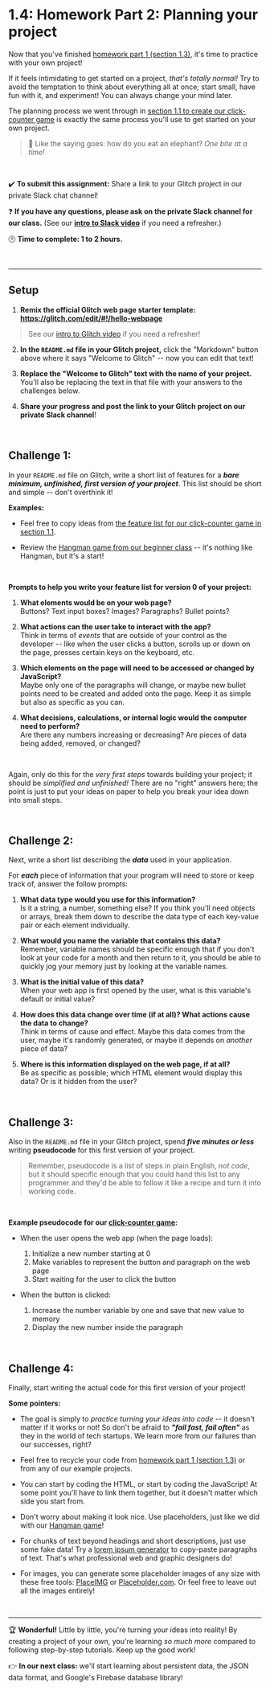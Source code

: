 # 1.4: Homework Part 2: Planning your project

Now that you've finished [homework part 1 (section 1.3)](https://github.com/LearnTeachCode/intro-javascript-class/blob/may-2018-int/week-1/1-4-homework-part2-project.md), it's time to practice with your own project!

If it feels intimidating to get started on a project, *that's totally normal!* Try to avoid the temptation to think about everything all at once; start small, have fun with it, and experiment! You can always change your mind later.

The planning process we went through in [section 1.1 to create our click-counter game](https://github.com/LearnTeachCode/intro-javascript-class/blob/may-2018-int/week-1/1-1-review-game.md) is exactly the same process you'll use to get started on your own project.

  > :elephant: Like the saying goes: how do you eat an elephant? *One bite at a time!*

<br/>

✔️ **To submit this assignment:** Share a link to your Glitch project in our private Slack chat channel!

❓ **If you have any questions, please ask on the private Slack channel for our class.** (See our [**intro to Slack video**](https://github.com/LearnTeachCode/intro-javascript-class/blob/march-2018/week-1/1-1-initial-tools-intro.md#111-intro-to-slack) if you need a refresher.)

:clock2: **Time to complete: 1 to 2 hours.**

<br/>

<hr/>

## Setup

  1. **Remix the official Glitch web page starter template: https://glitch.com/edit/#!/hello-webpage**

  > See our [intro to Glitch video](https://github.com/LearnTeachCode/intro-javascript-class/blob/march-2018/week-1/1-1-initial-tools-intro.md#113-intro-to-glitch) if you need a refresher!

  2. **In the `README.md` file in your Glitch project,** click the "Markdown" button above where it says "Welcome to Glitch" -- now you can edit that text!
  
  3. **Replace the "Welcome to Glitch" text with the name of your project.** You'll also be replacing the text in that file with your answers to the challenges below.
  
  4. **Share your progress and post the link to your Glitch project on our private Slack channel**!

<br/>

## Challenge 1:

In your `README.md` file on Glitch, write a short list of features for a ***bare minimum, unfinished, first version of your project***. This list should be short and simple -- don't overthink it!

**Examples:**

  - Feel free to copy ideas from [the feature list for our click-counter game in section 1.1](https://github.com/LearnTeachCode/intro-javascript-class/blob/may-2018-int/week-1/1-1-review-game.md).

  - Review the [Hangman game from our beginner class](https://github.com/LearnTeachCode/intro-javascript-class/blob/march-2018/week-1/1-5-review-hangman-game.md) -- it's nothing like Hangman, but it's a start!

<br/>

**Prompts to help you write your feature list for version 0 of your project:**

  1. **What elements would be on your web page?**
  <br/> Buttons? Text input boxes? Images? Paragraphs? Bullet points?
  
  2. **What actions can the user take to interact with the app?**
  <br/> Think in terms of *events* that are outside of your control as the developer -- like when the user clicks a button, scrolls up or down on the page, presses certain keys on the keyboard, etc.
  
  3. **Which elements on the page will need to be accessed or changed by JavaScript?**
  <br/> Maybe only one of the paragraphs will change, or maybe new bullet points need to be created and added onto the page. Keep it as simple but also as specific as you can.
  
  4. **What decisions, calculations, or internal logic would the computer need to perform?**
  <br/> Are there any numbers increasing or decreasing? Are pieces of data being added, removed, or changed?

<br/>

Again, only do this for the *very first steps* towards building your project; it should be *simplified and unfinished!* There are no "right" answers here; the point is just to put your ideas on paper to help you break your idea down into small steps.

<br/>

## Challenge 2:

Next, write a short list describing the ***data*** used in your application.

For ***each*** piece of information that your program will need to store or keep track of, answer the follow prompts:

  1. **What data type would you use for this information?**
  <br/> Is it a string, a number, something else? If you think you'll need objects or arrays, break them down to describe the data type of each key-value pair or each element individually.

  2. **What would you name the variable that contains this data?**
  <br/> Remember, variable names should be specific enough that if you don't look at your code for a month and then return to it, you should be able to quickly jog your memory just by looking at the variable names.

  3. **What is the initial value of this data?**
  <br/> When your web app is first opened by the user, what is this variable's default or initial value?

  4. **How does this data change over time (if at all)? What actions cause the data to change?**
  <br/> Think in terms of cause and effect. Maybe this data comes from the user, maybe it's randomly generated, or maybe it depends on *another* piece of data?
  
  5. **Where is this information displayed on the web page, if at all?**
  <br/> Be as specific as possible; which HTML element would display this data? Or is it hidden from the user?

<br/>

## Challenge 3:

Also in the `README.md` file in your Glitch project, spend ***five minutes or less*** writing **pseudocode** for this first version of your project.

  > Remember, pseudocode is a list of steps in plain English, *not code*, but it should specific enough that you could hand this list to any programmer and they'd be able to follow it like a recipe and turn it into working code.

<br/>

**Example pseudocode for our [click-counter game](https://github.com/LearnTeachCode/intro-javascript-class/blob/may-2018-int/week-1/1-1-review-game.md):**

  - When the user opens the web app (when the page loads):
    1. Initialize a new number starting at 0
    2. Make variables to represent the button and paragraph on the web page    
    3. Start waiting for the user to click the button

  - When the button is clicked:
    1. Increase the number variable by one and save that new value to memory
    2. Display the new number inside the paragraph

<br/>

## Challenge 4:

Finally, start writing the actual code for this first version of your project!

**Some pointers:**

  - The goal is simply to *practice turning your ideas into code* -- it doesn't matter if it works or not! So don't be afraid to ***"fail fast, fail often"*** as they in the world of tech startups. We learn more from our failures than our successes, right? 
  
  - Feel free to recycle your code from [homework part 1 (section 1.3)](https://github.com/LearnTeachCode/intro-javascript-class/blob/may-2018-int/week-1/1-4-homework-part2-project.md) or from any of our example projects.
  
  - You can start by coding the HTML, or start by coding the JavaScript! At some point you'll have to link them together, but it doesn't matter which side you start from.
  
  - Don't worry about making it look nice. Use placeholders, just like we did with our [Hangman game](https://github.com/LearnTeachCode/intro-javascript-class/blob/march-2018/week-1/1-5-review-hangman-game.md)!
  
  - For chunks of text beyond headings and short descriptions, just use some fake data! Try a [lorem ipsum generator](https://loremipsumgenerator.com/) to copy-paste paragraphs of text. That's what professional web and graphic designers do!
  
  - For images, you can generate some placeholder images of any size with these free tools: [PlaceIMG](https://placeimg.com/) or [Placeholder.com](https://placeholder.com/). Or feel free to leave out all the images entirely!

<br/>

<hr/>

:trophy: **Wonderful!** Little by little, you're turning your ideas into reality! By creating a project of your own, you're learning *so much more* compared to following step-by-step tutorials. Keep up the good work!

:point_right: **In our next class:** we'll start learning about persistent data, the JSON data format, and Google's Firebase database library!
